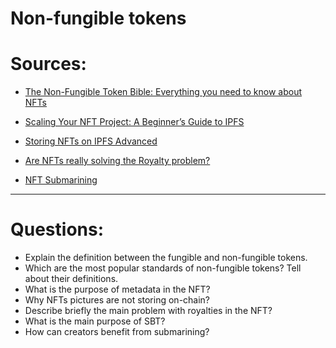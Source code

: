 # Non-fungible tokens

# Sources:

* [The Non-Fungible Token Bible: Everything you need to know about NFTs](https://opensea.io/blog/guides/non-fungible-tokens/)

* [Scaling Your NFT Project: A Beginner’s Guide to IPFS](https://www.bueno.art/blog/pinata-ipfs-guide)

* [Storing NFTs on IPFS Advanced](https://blog.ipfs.tech/2021-04-05-storing-nfts-on-ipfs/) 

* [Are NFTs really solving the Royalty problem?](https://medium.com/@neavra/are-nfts-really-solving-the-royalty-problem-75e341310e4d)

* [NFT Submarining](https://www.pinata.cloud/blog/introducing-submarining-what-it-is-why-you-need-it)

---

# Questions:

* Explain the definition between the fungible and non-fungible tokens.
* Which are the most popular standards of non-fungible tokens? Tell about their definitions. 
* What is the purpose of metadata in the NFT?
* Why NFTs pictures are not storing on-chain? 
* Describe briefly the main problem with royalties in the NFT?
* What is the main purpose of SBT? 
* How can creators benefit from submarining?
